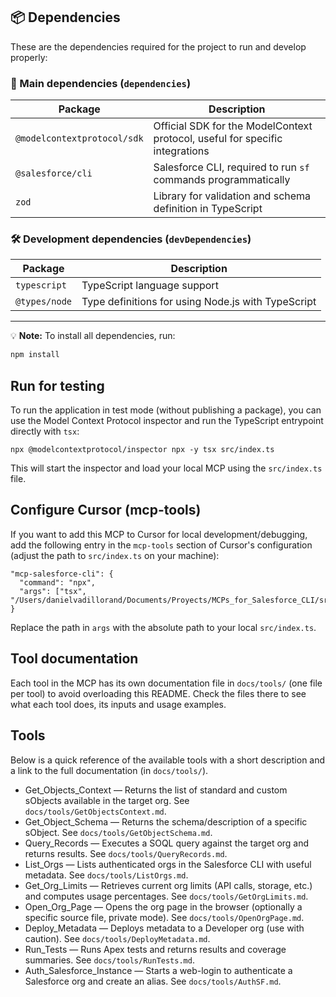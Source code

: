 ## 📦 Dependencies

These are the dependencies required for the project to run and develop properly:

### 🔧 Main dependencies (`dependencies`)

| Package                     | Description                                                                  |
| --------------------------- | ---------------------------------------------------------------------------- |
| `@modelcontextprotocol/sdk` | Official SDK for the ModelContext protocol, useful for specific integrations |
| `@salesforce/cli`           | Salesforce CLI, required to run `sf` commands programmatically               |
| `zod`                       | Library for validation and schema definition in TypeScript                   |

### 🛠️ Development dependencies (`devDependencies`)

| Package       | Description                                        |
| ------------- | -------------------------------------------------- |
| `typescript`  | TypeScript language support                        |
| `@types/node` | Type definitions for using Node.js with TypeScript |

---

💡 **Note:** To install all dependencies, run:

```bash
npm install
```

## Run for testing

To run the application in test mode (without publishing a package), you can use the Model Context Protocol inspector and run the TypeScript entrypoint directly with `tsx`:

```
npx @modelcontextprotocol/inspector npx -y tsx src/index.ts
```

This will start the inspector and load your local MCP using the `src/index.ts` file.

## Configure Cursor (mcp-tools)

If you want to add this MCP to Cursor for local development/debugging, add the following entry in the `mcp-tools` section of Cursor's configuration (adjust the path to `src/index.ts` on your machine):

```
"mcp-salesforce-cli": {
  "command": "npx",
  "args": ["tsx", "/Users/danielvadillorand/Documents/Proyects/MCPs_for_Salesforce_CLI/src/index.ts"]
}
```

Replace the path in `args` with the absolute path to your local `src/index.ts`.

## Tool documentation

Each tool in the MCP has its own documentation file in `docs/tools/` (one file per tool) to avoid overloading this README. Check the files there to see what each tool does, its inputs and usage examples.

## Tools

Below is a quick reference of the available tools with a short description and a link to the full documentation (in `docs/tools/`).

- Get_Objects_Context — Returns the list of standard and custom sObjects available in the target org. See `docs/tools/GetObjectsContext.md`.
- Get_Object_Schema — Returns the schema/description of a specific sObject. See `docs/tools/GetObjectSchema.md`.
- Query_Records — Executes a SOQL query against the target org and returns results. See `docs/tools/QueryRecords.md`.
- List_Orgs — Lists authenticated orgs in the Salesforce CLI with useful metadata. See `docs/tools/ListOrgs.md`.
- Get_Org_Limits — Retrieves current org limits (API calls, storage, etc.) and computes usage percentages. See `docs/tools/GetOrgLimits.md`.
- Open_Org_Page — Opens the org page in the browser (optionally a specific source file, private mode). See `docs/tools/OpenOrgPage.md`.
- Deploy_Metadata — Deploys metadata to a Developer org (use with caution). See `docs/tools/DeployMetadata.md`.
- Run_Tests — Runs Apex tests and returns results and coverage summaries. See `docs/tools/RunTests.md`.
- Auth_Salesforce_Instance — Starts a web-login to authenticate a Salesforce org and create an alias. See `docs/tools/AuthSF.md`.

